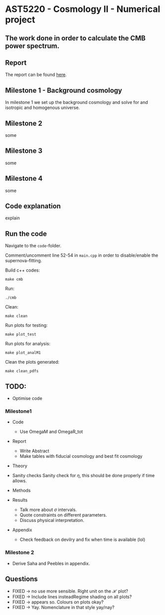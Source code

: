 # AST5220 - Cosmology II - Numerical project

## The work done in order to calculate the CMB power spectrum. 

## Report

The report can be found [here](https://github.com/Johanmkr/AST5220/blob/main/project/tex/cosmology2_report.pdf).

## Milestone 1 - Background cosmology

In milestone 1 we set up the background cosmology and solve for and isotropic and homogenous universe. 

## Milestone 2
some

## Milestone 3
some

## Milestone 4
some



## Code explanation

explain

## Run the code

Navigate to the `code`-folder. 

Comment/uncomment line 52-54 in `main.cpp` in order to disable/enable the supernova-fitting.

Build c++ codes:

    make cmb

Run:

    ./cmb

Clean:

    make clean

Run plots for testing:

    make plot_test

Run plots for analysis:

    make plot_analM1

Clean the plots generated:

    make clean_pdfs



## TODO:
 *  Optimise code


 ### Milestone1

* Code
    * Use OmegaM and OmegaR_tot

* Report
    * Write Abstract
    * Make tables with fiducial cosmology and best fit cosmology

* Theory

* Sanity checks
    Sanity check for $\eta$, this should be done properly if time allows. 

* Methods 

* Results
    * Talk more about $\sigma$ intervals.
    * Quote constraints on different parameters.
    * Discuss physical interpretation.

* Appendix
    * Check feedback on devilry and fix when time is available (lol)


### Milestone 2
* Derive Saha and Peebles in appendix.


 ## Questions
 * FIXED -> no use more sensible. Right unit on the $\mathcal{H}$ plot?
 * FIXED -> Include lines insteadRegime shading on all plots?
 * FIXED -> appears so. Colours on plots okay?
 * FIXED -> Yay. Nomenclature in that style yay/nay?



